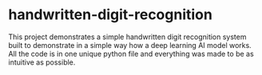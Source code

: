 # handwritten-digit-recognition
 This project demonstrates a simple handwritten digit recognition system built to demonstrate in a simple way how a deep learning AI model works. All the code is in one unique python file and everything was made to be as intuitive as possible.
